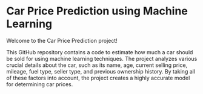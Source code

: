 # Car Price Prediction using Machine Learning


Welcome to the Car Price Prediction project! 

This GitHub repository contains a code to estimate how much a car should be sold for using machine learning techniques. The project analyzes various crucial details about the car, such as its name, age, current selling price, mileage, fuel type, seller type, and previous ownership history. By taking all of these factors into account, the project creates a highly accurate model for determining car prices.